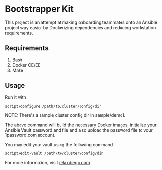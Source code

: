 Bootstrapper Kit
================

This project is an attempt at making onboarding teammates onto an Ansible
project way easier by Dockerizing dependencies and reducing workstation requirements.


Requirements
------------

1. Bash
2. Docker CE/EE
3. Make


Usage
-----

Run it with

```
script/configure /path/to/cluster/config/dir
```

NOTE: There's a sample cluster config dir in sample/demo1.

The above command will build the necessary Docker images, initialize your
Ansible Vault password and file and also upload the password file to your
1password.com account.

You may edit your vault using the following command

```
script/edit-vault /path/to/cluster/config/dir
```

For more information, visit [relaxdiego.com](https://relaxdiego.com)
